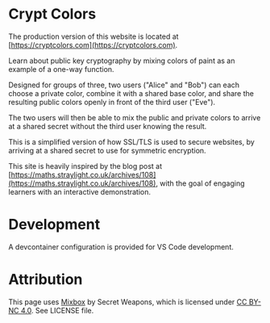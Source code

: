 # Crypt Colors

The production version of this website is located at [https://cryptcolors.com](https://cryptcolors.com).

Learn about public key cryptography by mixing colors of paint as an example of a one-way function.

Designed for groups of three, two users ("Alice" and "Bob") can each choose a private color, combine it with a shared base color, and share the resulting public colors openly in front of the third user ("Eve").

The two users will then be able to mix the public and private colors to arrive at a shared secret without the third user knowing the result.

This is a simplified version of how SSL/TLS is used to secure websites, by arriving at a shared secret to use for symmetric encryption.

This site is heavily inspired by the blog post at [https://maths.straylight.co.uk/archives/108](https://maths.straylight.co.uk/archives/108), with the goal of engaging learners with an interactive demonstration.

# Development


A devcontainer configuration is provided for VS Code development.

# Attribution

This page uses [Mixbox](https://github.com/scrtwpns/mixbox) by Secret Weapons, which is licensed under [CC BY-NC 4.0](https://www.creativecommons.org/licenses/by-nc/4.0/deed.en).  See LICENSE file.
